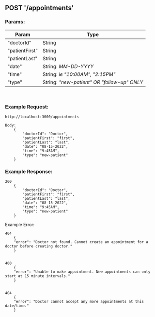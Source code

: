 ## POST '/appointments'

### Params:

| Param  | Type |
| ------------- | ------------- |
| "doctorId" | String |
| "patientFirst"  | String  |
| "patientLast"  | String  |
| "date"  | String: <em>MM-DD-YYYY<em/> |
| "time"  | String: <em>ie "10:00AM", "2:15PM"<em/> |
| "type"  | String: <em>"new-patient" OR "follow-up" ONLY<em/> |

<br/>

### Example Request:

    http://localhost:3000/appointments

    Body: 
        {        
            "doctorId": "Doctor",
            "patientFirst": "first",
            "patientLast": "last",
            "date": "08-15-2022",
            "time": "9:45AM",
            "type": "new-patient"
        }

### Example Response:

    200
        {        
            "doctorId": "Doctor",
            "patientFirst": "first",
            "patientLast": "last",
            "date": "08-15-2022",
            "time": "9:45AM",
            "type": "new-patient"
        }

Example Error:

    404
        {
        "error": "Doctor not found. Cannot create an appointment for a doctor before creating doctor."
        }


    400
        {
        "error": "Unable to make appointment. New appointments can only start at 15 minute intervals."
        }


    404
        {
        "error": "Doctor cannot accept any more appointments at this date/time."
        }